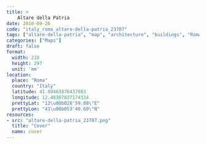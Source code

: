 ```yaml
---
title: > 
    Altare della Patria
date: 2018-09-26
code: "italy_roma_altare-della-patria_23707"
tags: ["altare-della-patria", "map", "architecture", "buildings", "Roma", "Italy"]
categories: ["Maps"]
draft: false
format:
  width: 210
  height: 297
  unit: 'mm'
location:
  place: "Roma"
  country: "Italy"
  latitude: 41.89463876437883
  longitude: 12.48307837174334
  prettyLat: "12\u00b028'59.08\"E"
  prettyLon: "41\u00b053'40.69\"N"
resources:
- src: "altare-della-patria_23707.png"
  title: "Cover"
  name: cover
---
```

